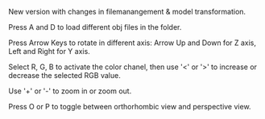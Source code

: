 New version with changes in filemanangement & model transformation.

Press A and D to load different obj files in the folder.

Press Arrow Keys to rotate in different axis: Arrow Up and Down for Z axis, Left and Right for Y axis.

Select R, G, B to activate the color chanel, then use '<' or '>' to increase or decrease the selected RGB value.

Use '+' or '-' to zoom in or zoom out.

Press O or P to toggle between orthorhombic view and perspective view.
